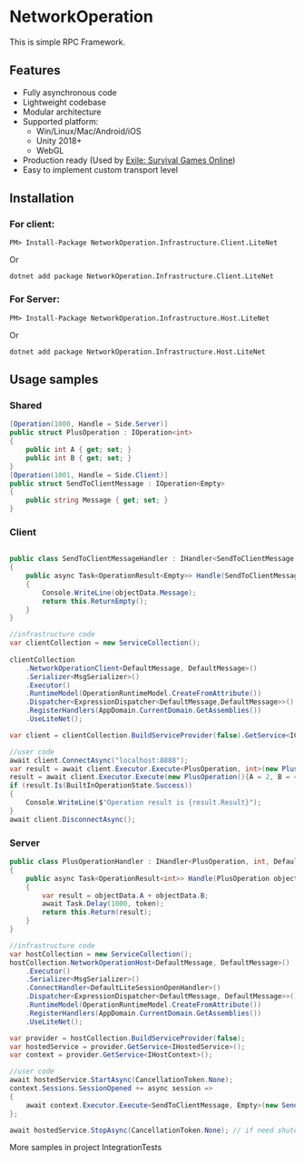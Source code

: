 # NetworkOperation
This is simple RPC Framework.

## Features

- Fully asynchronous code
- Lightweight codebase
- Modular architecture
- Supported platform:
    - Win/Linux/Mac/Android/iOS
    - Unity 2018+
    - WebGL
- Production ready (Used by [Exile: Survival Games Online](https://play.google.com/store/apps/details?id=com.pgstudio.exile.survival))
- Easy to implement custom transport level

## Installation
### For client:
```
PM> Install-Package NetworkOperation.Infrastructure.Client.LiteNet
```
Or
```
dotnet add package NetworkOperation.Infrastructure.Client.LiteNet
```
### For Server:
```
PM> Install-Package NetworkOperation.Infrastructure.Host.LiteNet
```
Or
```
dotnet add package NetworkOperation.Infrastructure.Host.LiteNet
```

## Usage samples
### Shared
```csharp
[Operation(1000, Handle = Side.Server)]
public struct PlusOperation : IOperation<int>
{
    public int A { get; set; }
    public int B { get; set; }
}
[Operation(1001, Handle = Side.Client)]
public struct SendToClientMessage : IOperation<Empty>
{
    public string Message { get; set; }
}
```
### Client
```csharp

public class SendToClientMessageHandler : IHandler<SendToClientMessage, Empty, DefaultMessage>
{
    public async Task<OperationResult<Empty>> Handle(SendToClientMessage objectData, RequestContext<DefaultMessage> context, CancellationToken token)
    {
        Console.WriteLine(objectData.Message);
        return this.ReturnEmpty();
    }
}

//infrastructure code
var clientCollection = new ServiceCollection();
            
clientCollection
    .NetworkOperationClient<DefaultMessage, DefaultMessage>()
    .Serializer<MsgSerializer>()
    .Executor()
    .RuntimeModel(OperationRuntimeModel.CreateFromAttribute())
    .Dispatcher<ExpressionDispatcher<DefaultMessage,DefaultMessage>>()
    .RegisterHandlers(AppDomain.CurrentDomain.GetAssemblies())
    .UseLiteNet();

var client = clientCollection.BuildServiceProvider(false).GetService<IClient>();

//user code
await client.ConnectAsync("localhost:8888");
var result = await client.Executor.Execute<PlusOperation, int>(new PlusOperation(){A = 2, B = 40});
result = await client.Executor.Execute(new PlusOperation(){A = 2, B = 40}, t => t); //with automatic inference of the operation result type
if (result.Is(BuiltInOperationState.Success))
{
    Console.WriteLine($"Operation result is {result.Result}");
}
await client.DisconnectAsync();
```
### Server
```csharp
public class PlusOperationHandler : IHandler<PlusOperation, int, DefaultMessage>
{
    public async Task<OperationResult<int>> Handle(PlusOperation objectData, RequestContext<DefaultMessage> context, CancellationToken token)
    {
        var result = objectData.A + objectData.B;
        await Task.Delay(1000, token);
        return this.Return(result);
    }
}

//infrastructure code
var hostCollection = new ServiceCollection();
hostCollection.NetworkOperationHost<DefaultMessage, DefaultMessage>()
    .Executor()
    .Serializer<MsgSerializer>()
    .ConnectHandler<DefaultLiteSessionOpenHandler>()
    .Dispatcher<ExpressionDispatcher<DefaultMessage, DefaultMessage>>()
    .RuntimeModel(OperationRuntimeModel.CreateFromAttribute())
    .RegisterHandlers(AppDomain.CurrentDomain.GetAssemblies())
    .UseLiteNet();

var provider = hostCollection.BuildServiceProvider(false);
var hostedService = provider.GetService<IHostedService>();
var context = provider.GetService<IHostContext>();

//user code
await hostedService.StartAsync(CancellationToken.None);            
context.Sessions.SessionOpened += async session =>
{
    await context.Executor.Execute<SendToClientMessage, Empty>(new SendToClientMessage() { Message = "Hello world" }, new [] {session});
};

await hostedService.StopAsync(CancellationToken.None); // if need shutdown server
```
More samples in project IntegrationTests
